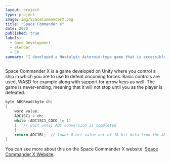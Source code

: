 ```yaml
---
layout: project
type: project
image: img/SpaceCommanderX.png
title: "Space Commander X"
date: 2020
published: true
labels:
  - Game Development
  - Blender
  - C#
summary: "I developed a Nostalgic Asteroid-type game that is accessible on the site."
---
```



Space Commander X is a game developed on Unity where you control a ship in which you are to use to defeat oncoming forces. 
Basic controls are used, WASD for example along with support for arrow keys as well.
The game is never-ending, meaning that it will not stop until you as the player is defeated.
```cpp
byte ADCRead(byte ch)
{
    word value;
    ADC1SC1 = ch;
    while (ADC1SC1_COCO != 1)
    {   // wait until ADC conversion is completed   
    }
    return ADC1RL;  // lower 8-bit value out of 10-bit data from the ADC
}
```

You can see more about this on the Space Commander X website: [Space Commander X Website]([https://nostalgialabs.weebly.com/]).

